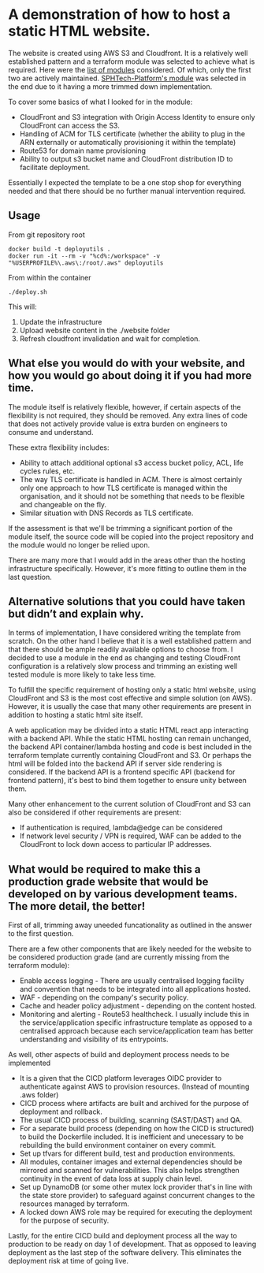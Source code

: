 # A demonstration of how to host a static HTML website.

The website is created using AWS S3 and Cloudfront. It is a relatively well established pattern and a terraform module was selected to achieve what is required. Here were the [list of modules](https://registry.terraform.io/search/modules?q=cloudfront%20static%20site) considered. Of which, only the first two are actively maintained. [SPHTech-Platform's module](https://registry.terraform.io/modules/SPHTech-Platform/s3-cloudfront-static-site/aws/latest#provider_aws) was selected in the end due to it having a more trimmed down implementation.

To cover some basics of what I looked for in the module:  
- CloudFront and S3 integration with Origin Access Identity to ensure only CloudFront can access the S3.
- Handling of ACM for TLS certificate (whether the ability to plug in the ARN externally or automatically provisioning it within the template)
- Route53 for domain name provisioning
- Ability to output s3 bucket name and CloudFront distribution ID to facilitate deployment.

Essentially I expected the template to be a one stop shop for everything needed and that there should be no further manual intervention required.

## Usage

From git repository root
```
docker build -t deployutils .
docker run -it --rm -v "%cd%:/workspace" -v "%USERPROFILE%\.aws\:/root/.aws" deployutils
```

From within the container
```
./deploy.sh
```

This will:  
1. Update the infrastructure
2. Upload website content in the ./website folder
3. Refresh cloudfront invalidation and wait for completion.

## What else you would do with your website, and how you would go about doing it if you had more time.

The module itself is relatively flexible, however, if certain aspects of the flexibility is not required, they should be removed. Any extra lines of code that does not actively provide value is extra burden on engineers to consume and understand.

These extra flexibility includes:
- Ability to attach additional optional s3 access bucket policy, ACL, life cycles rules, etc.
- The way TLS certificate is handled in ACM. There is almost certainly only one approach to how TLS certificate is managed within the organisation, and it should not be something that needs to be flexible and changeable on the fly.
- Similar situation with DNS Records as TLS certificate.

If the assessment is that we'll be trimming a significant portion of the module itself, the source code will be copied into the project repository and the module would no longer be relied upon.

There are many more that I would add in the areas other than the hosting infrastructure specifically. However, it's more fitting to outline them in the last question.


## Alternative solutions that you could have taken but didn’t and explain why.

In terms of implementation, I have considered writing the template from scratch. On the other hand I believe that it is a well established pattern and that there should be ample readily available options to choose from. I decided to use a module in the end as changing and testing CloudFront configuration is a relatively slow process and trimming an existing well tested module is more likely to take less time.

To fulfill the specific requirement of hosting only a static html website, using CloudFront and S3 is the most cost effective and simple solution (on AWS). However, it is usually the case that many other requirements are present in addition to hosting a static html site itself.

A web application may be divided into a static HTML react app interacting with a backend API. While the static HTML hosting can remain unchanged, the backend API container/lambda hosting and code is best included in the terraform template currently containing CloudFront and S3. Or perhaps the html will be folded into the backend API if server side rendering is considered. If the backend API is a frontend specific API (backend for frontend pattern), it's best to bind them together to ensure unity between them.

Many other enhancement to the current solution of CloudFront and S3 can also be considered if other requirements are present:  
- If authentication is required, lambda@edge can be considered
- If network level security / VPN is required, WAF can be added to the CloudFront to lock down access to particular IP addresses.


## What would be required to make this a production grade website that would be developed on by various development teams. The more detail, the better!

First of all, trimming away uneeded funcationality as outlined in the answer to the first question.

There are a few other components that are likely needed for the website to be considered production grade (and are currently missing from the terraform module):  
- Enable access logging - There are usually centralised logging facility and convention that needs to be integrated into all applications hosted.
- WAF - depending on the company's security policy.
- Cache and header policy adjustment -  depending on the content hosted.
- Monitoring and alerting - Route53 healthcheck. I usually include this in the service/application specific infrastructure template as opposed to a centralised approach because each service/application team has better understanding and visibility of its entrypoints.

As well, other aspects of build and deployment process needs to be implemented
- It is a given that the CICD platform leverages OIDC provider to authenticate against AWS to provision resources. (Instead of mounting .aws folder)
- CICD process where artifacts are built and archived for the purpose of deployment and rollback.
- The usual CICD process of building, scanning (SAST/DAST) and QA.
- For a separate build process (depending on how the CICD is structured) to build the Dockerfile included. It is inefficient and unecessary to be rebuilding the build environment container on every commit.
- Set up tfvars for different build, test and production environments.
- All modules, container images and external dependencies should be mirrored and scanned for vulnerabilities. This also helps strengthen continuity in the event of data loss at supply chain level.
- Set up DynamoDB (or some other mutex lock provider that's in line with the state store provider) to safeguard against concurrent changes to the resources managed by terraform.
- A locked down AWS role may be required for executing the deployment for the purpose of security.

Lastly, for the entire CICD build and deployment process all the way to production to be ready on day 1 of development. That as opposed to leaving deployment as the last step of the software delivery. This eliminates the deployment risk at time of going live.



